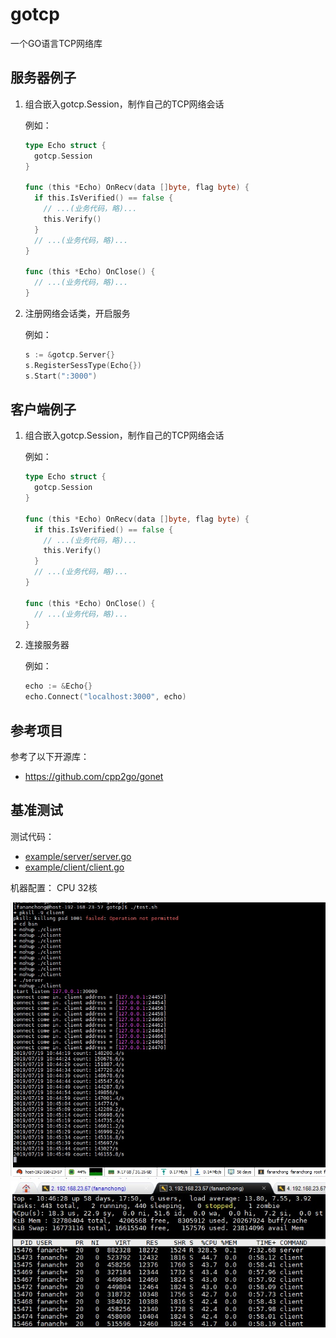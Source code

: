 # gotcp

一个GO语言TCP网络库

## 服务器例子

1. 组合嵌入gotcp.Session，制作自己的TCP网络会话

    例如：

    ```go
    type Echo struct {
      gotcp.Session
    }

    func (this *Echo) OnRecv(data []byte, flag byte) {
      if this.IsVerified() == false {
        // ...(业务代码，略)...
        this.Verify()
      }
      // ...(业务代码，略)...
    }

    func (this *Echo) OnClose() {
      // ...(业务代码，略)...
    }
    ```

2. 注册网络会话类，开启服务

    例如：

    ```go
    s := &gotcp.Server{}
    s.RegisterSessType(Echo{})
    s.Start(":3000")
    ```

## 客户端例子

1. 组合嵌入gotcp.Session，制作自己的TCP网络会话

    例如：

    ```go
    type Echo struct {
      gotcp.Session
    }

    func (this *Echo) OnRecv(data []byte, flag byte) {
      if this.IsVerified() == false {
        // ...(业务代码，略)...
        this.Verify()
      }
      // ...(业务代码，略)...
    }

    func (this *Echo) OnClose() {
      // ...(业务代码，略)...
    }
    ```

2. 连接服务器

    例如：

    ```go
    echo := &Echo{}
    echo.Connect("localhost:3000", echo)
    ```

## 参考项目

参考了以下开源库：

- <https://github.com/cpp2go/gonet>


## 基准测试

测试代码：
- [example/server/server.go](example/server/server.go)
- [example/client/client.go](example/client/client.go)

机器配置： CPU 32核

![p1](assets/p1.jpg)
![p1](assets/p2.jpg)
